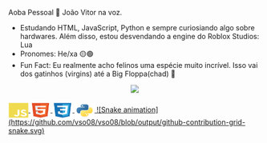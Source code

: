Aoba Pessoal 👋 João Vitor na voz.

- Estudando HTML, JavaScript, Python e sempre curiosiando algo sobre hardwares. Além disso, estou desvendando a engine do Roblox Studios: Lua
- Pronomes: He/xa 🟡🟢
- Fun Fact: Eu realmente acho felinos uma espécie muito incrível. Isso vai dos gatinhos (virgins) até a Big Floppa(chad) 🤯
<div align="center">
  <a href="https://github.com/vso08">
  <img height="180em" src="https://github-readme-stats.vercel.app/api?username=vso08&show_icons=true&theme=dark&include_all_commits=true&count_private=true"/>
</div>
<div style="display: inline_block"><br>
  <img align="center" alt="Rafa-Js" height="30" width="40" src="https://raw.githubusercontent.com/devicons/devicon/master/icons/javascript/javascript-plain.svg">
  <img align="center" alt="Rafa-HTML" height="30" width="40" src="https://raw.githubusercontent.com/devicons/devicon/master/icons/html5/html5-original.svg">
  <img align="center" alt="Rafa-CSS" height="30" width="40" src="https://raw.githubusercontent.com/devicons/devicon/master/icons/css3/css3-original.svg">
  <img align="center" alt="Rafa-Python" height="30" width="40" src="https://raw.githubusercontent.com/devicons/devicon/master/icons/python/python-original.svg">
  ![Snake animation](https://github.com/vso08/vso08/blob/output/github-contribution-grid-snake.svg)
</div>
